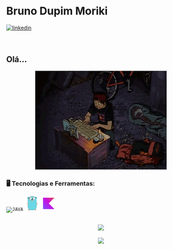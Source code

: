<div dsplay="inline-block">

 
 <h1 align="left">Bruno Dupim Moriki</h1>
  <a href="https://www.linkedin.com/in/bruno-dupim-moriki-621460121/">
    <img width="80px" src="https://i.ibb.co/RyZx12b/linkedin.png" alt="linkedin" style="vertical-align:top;">
  </a>

</div>


</br>
</br>

## Olá...



<p align="center">
  <img src="https://github.com/bdmoriki/bdmoriki/blob/main/golden-boy-fake-keyboard-programing-coding-paper-book.gif", width="350">
</p>

### 🖥️ Tecnologias e Ferramentas: 
<!--
<img width="200px" align="right" src="">
-->
<code><img width="40px" src="https://cdn.jsdelivr.net/gh/devicons/devicon/icons/java/java-original.svg" title = "JAVA"/></code>
<code><img width="40px" src="https://github.com/devicons/devicon/blob/v2.16.0/icons/go/go-original.svg" title = "GO"/></code>
<code><img width="40px" src="https://github.com/devicons/devicon/blob/v2.16.0/icons/kotlin/kotlin-original.svg" title = "GO"/></code>


##
<p align="center">
<a href="https://github.com/bdmoriki">
        <img width="350px" align="center" src="https://github-readme-stats.vercel.app/api/top-langs/?username=bdmoriki&layout=compact&theme=onedark" /> <br>
  <br/>
        <img width="430px" align="center" src="https://github-readme-stats.vercel.app/api?username=bdmoriki&theme=onedark&show_icons=true" />
</a>
</p>

